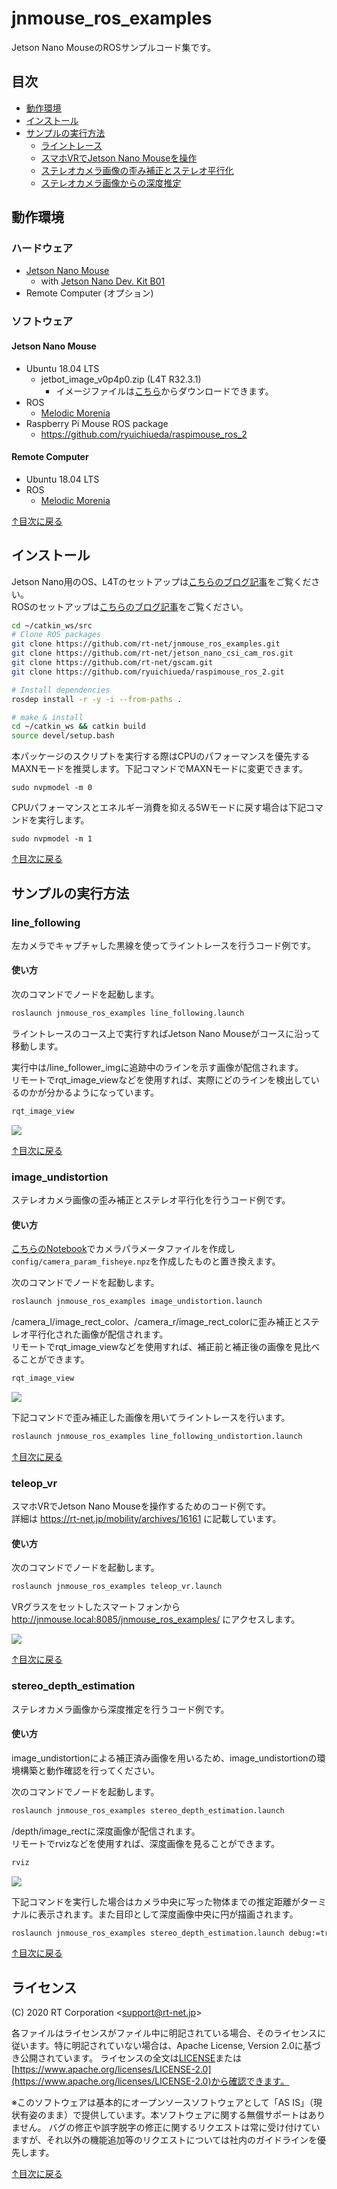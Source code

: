 # jnmouse_ros_examples

Jetson Nano MouseのROSサンプルコード集です。

<h2 id="toc">目次</h2>

* [動作環境](#requirements)
* [インストール](#installation)
* [サンプルの実行方法](#samples)
  * [ライントレース](#line_following)
  * [スマホVRでJetson Nano Mouseを操作](#teleop_vr)
  * [ステレオカメラ画像の歪み補正とステレオ平行化](#image_undistortion)
  * [ステレオカメラ画像からの深度推定](#stereo_depth_estimation)

<h2 id="requirements">動作環境</h2>

### ハードウェア
- [Jetson Nano Mouse](https://rt-net.jp/products/jetson-nano-mouse/)
  - with [Jetson Nano Dev. Kit B01](https://ryoyo-gpu.jp/products/jetson/nano2/)
- Remote Computer (オプション)

### ソフトウェア
#### Jetson Nano Mouse
  - Ubuntu 18.04 LTS
    - jetbot_image_v0p4p0.zip (L4T R32.3.1)
      - イメージファイルは[こちら](https://jetbot.org/master/software_setup/sd_card.html#old-releases)からダウンロードできます。
  - ROS
    - [Melodic Morenia](https://wiki.ros.org/melodic/Installation/Ubuntu)
  - Raspberry Pi Mouse ROS package
    - https://github.com/ryuichiueda/raspimouse_ros_2

#### Remote Computer
  - Ubuntu 18.04 LTS
  - ROS
    - [Melodic Morenia](https://wiki.ros.org/melodic/Installation/Ubuntu)

[↑目次に戻る](#toc)

<h2 id="installation">インストール</h2>

Jetson Nano用のOS、L4Tのセットアップは[こちらのブログ記事](https://rt-net.jp/mobility/archives/14941)をご覧ください。  
ROSのセットアップは[こちらのブログ記事](https://rt-net.jp/mobility/archives/15162)をご覧ください。

```sh
cd ~/catkin_ws/src
# Clone ROS packages
git clone https://github.com/rt-net/jnmouse_ros_examples.git
git clone https://github.com/rt-net/jetson_nano_csi_cam_ros.git 
git clone https://github.com/rt-net/gscam.git
git clone https://github.com/ryuichiueda/raspimouse_ros_2.git

# Install dependencies
rosdep install -r -y -i --from-paths .

# make & install
cd ~/catkin_ws && catkin build
source devel/setup.bash
```

本パッケージのスクリプトを実行する際はCPUのパフォーマンスを優先するMAXNモードを推奨します。下記コマンドでMAXNモードに変更できます。

```
sudo nvpmodel -m 0
```

CPUパフォーマンスとエネルギー消費を抑える5Wモードに戻す場合は下記コマンドを実行します。

```
sudo nvpmodel -m 1
```

[↑目次に戻る](#toc)

<h2 id="samples">サンプルの実行方法</h2>

### line_following

左カメラでキャプチャした黒線を使ってライントレースを行うコード例です。

#### 使い方

次のコマンドでノードを起動します。

```sh
roslaunch jnmouse_ros_examples line_following.launch
```

ライントレースのコース上で実行すればJetson Nano Mouseがコースに沿って移動します。

実行中は/line_follower_imgに追跡中のラインを示す画像が配信されます。  
リモートでrqt_image_viewなどを使用すれば、実際にどのラインを検出しているのかが分かるようになっています。

```sh
rqt_image_view
```

![](https://rt-net.github.io/images/jetson-nano-mouse/jnmouse_ros_examples_line_follwing_screenshot.png)

[↑目次に戻る](#toc)

### image_undistortion

ステレオカメラ画像の歪み補正とステレオ平行化を行うコード例です。

#### 使い方

[こちらのNotebook](https://github.com/rt-net/jnm_jupyternotebook/tree/master/notebooks/camera_undistort)でカメラパラメータファイルを作成し`config/camera_param_fisheye.npz`を作成したものと置き換えます。  

次のコマンドでノードを起動します。

```sh
roslaunch jnmouse_ros_examples image_undistortion.launch
```

/camera_l/image_rect_color、/camera_r/image_rect_colorに歪み補正とステレオ平行化された画像が配信されます。  
リモートでrqt_image_viewなどを使用すれば、補正前と補正後の画像を見比べることができます。

```sh
rqt_image_view
```

![](https://rt-net.github.io/images/jetson-nano-mouse/jnmouse_ros_examples_image_undistortion_screenshot.png)

下記コマンドで歪み補正した画像を用いてライントレースを行います。

```sh
roslaunch jnmouse_ros_examples line_following_undistortion.launch
```

[↑目次に戻る](#toc)
### teleop_vr

スマホVRでJetson Nano Mouseを操作するためのコード例です。  
詳細は https://rt-net.jp/mobility/archives/16161 に記載しています。
#### 使い方

次のコマンドでノードを起動します。

```sh
roslaunch jnmouse_ros_examples teleop_vr.launch
```

VRグラスをセットしたスマートフォンから http://jnmouse.local:8085/jnmouse_ros_examples/ にアクセスします。

![](https://rt-net.github.io/images/jetson-nano-mouse/jnmouse_ros_examples_image_undistortion_screenshot.png)


[↑目次に戻る](#toc)

### stereo_depth_estimation

ステレオカメラ画像から深度推定を行うコード例です。

#### 使い方

image_undistortionによる補正済み画像を用いるため、image_undistortionの環境構築と動作確認を行ってください。

次のコマンドでノードを起動します。

```sh
roslaunch jnmouse_ros_examples stereo_depth_estimation.launch
```

/depth/image_rectに深度画像が配信されます。  
リモートでrvizなどを使用すれば、深度画像を見ることができます。

```sh
rviz
```

![](https://rt-net.github.io/images/jetson-nano-mouse/jnmouse_stereo_depth.png)

下記コマンドを実行した場合はカメラ中央に写った物体までの推定距離がターミナルに表示されます。また目印として深度画像中央に円が描画されます。

```sh
roslaunch jnmouse_ros_examples stereo_depth_estimation.launch debug:=true
```

[↑目次に戻る](#toc)

<h2 id="license">ライセンス</h2>

(C) 2020 RT Corporation \<support@rt-net.jp\>

各ファイルはライセンスがファイル中に明記されている場合、そのライセンスに従います。特に明記されていない場合は、Apache License, Version 2.0に基づき公開されています。
ライセンスの全文は[LICENSE](./LICENSE)または[https://www.apache.org/licenses/LICENSE-2.0](https://www.apache.org/licenses/LICENSE-2.0)から確認できます。

※このソフトウェアは基本的にオープンソースソフトウェアとして「AS IS」（現状有姿のまま）で提供しています。本ソフトウェアに関する無償サポートはありません。
バグの修正や誤字脱字の修正に関するリクエストは常に受け付けていますが、それ以外の機能追加等のリクエストについては社内のガイドラインを優先します。


[↑目次に戻る](#toc)
